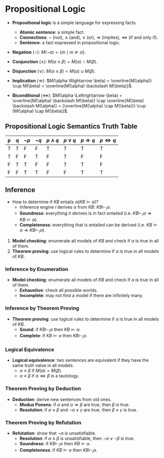 # Propositional Logic

- **Propositional logic** is a simple language for expressing facts.

  - **Atomic sentence**: a simple fact.
  - **Connectives**: $\neg$ (not), $\land$ (and), $\lor$ (or), $\Rightarrow$ (implies), $\Leftrightarrow$ (if and only if).
  - **Sentence**: a fact expressed in propositional logic.

- **Negation** ($\neg$): $M(\neg \alpha) = \{m \mid m \not\models \alpha\}$.
- **Conjunction** ($\land$): $M(\alpha \land \beta) = M(\alpha) \cap M(\beta)$.
- **Disjunction** ($\lor$): $M(\alpha \lor \beta) = M(\alpha) \cup M(\beta)$.
- **Implication** ($\Rightarrow$): $M(\alpha \Rightarrow \beta) = \overline{M(\alpha)} \cup M(\beta) = \overline{M(\alpha) \backslash  M(\beta)}$.
- **Biconditional** ($\Leftrightarrow$): $M(\alpha \Leftrightarrow \beta) = \overline{M(\alpha) \backslash  M(\beta)} \cap \overline{M(\beta) \backslash  M(\alpha)} = (\overline{M(\alpha) \cap  M(\beta)}) \cup (M(\alpha) \cap M(\beta))$.

## Propositional Logic Semantics Truth Table

| p   | q   | $\neg p$ | $\neg q$ | $p \land q$ | $p \lor q$ | $p \Rightarrow q$ | $p \Leftrightarrow q$ |
| --- | --- | -------- | -------- | ----------- | ---------- | ----------------- | --------------------- |
| T   | T   | F        | F        | T           | T          | T                 | T                     |
| T   | F   | F        | T        | F           | T          | F                 | F                     |
| F   | T   | T        | F        | F           | T          | T                 | F                     |
| F   | F   | T        | T        | F           | F          | T                 | T                     |


## Inference

- How to determine if $KB$ entails $\alpha (KB \models \alpha)$?
  - Inference engine $i$ derives $\alpha$ from $KB$: $KB \vdash_i \alpha$. 
  - **Soundness**: everything it derives is in fact entailed (i.e. $KB \vdash_i \alpha \Rightarrow KB \models \alpha$).
  - **Completeness**: everything that is entailed can be derived (i.e. $KB \models \alpha \Rightarrow KB \vdash_i \alpha$).


1. **Model checking**: enumerate all models of $KB$ and check if $\alpha$ is true in all of them.
2. **Theorem proving**: use logical rules to determine if $\alpha$ is true in all models of $KB$.

### Inference by Enumeration

- **Model checking**: enumerate all models of $KB$ and check if $\alpha$ is true in all of them.
  - **Exhaustive**: check all possible worlds.
  - **Incomplete**: may not find a model if there are infinitely many.

### Inference by Theorem Proving

- **Theorem proving**: use logical rules to determine if $\alpha$ is true in all models of $KB$.
  - **Sound**: if $KB \vdash_i \alpha$ then $KB \models \alpha$.
  - **Complete**: if $KB \models \alpha$ then $KB \vdash_i \alpha$.

### Logical Equivalence

- **Logical equivalence**: two sentences are equivalent if they have the same truth value in all models.
  - $\alpha \equiv \beta$ if $M(\alpha) = M(\beta)$.
  - $\alpha \equiv \beta$ if $\alpha \Leftrightarrow \beta$ is a tautology.

### Theorem Proving by Deduction

- **Deduction**: derive new sentences from old ones.
  - **Modus Ponens**: if $\alpha$ and $\alpha \Rightarrow \beta$ are true, then $\beta$ is true.
  - **Resolution**: if $\alpha \lor \beta$ and $\neg \alpha \lor \gamma$ are true, then $\beta \lor \gamma$ is true.

### Theorem Proving by Refutation

- **Refutation**: show that $\neg \alpha$ is unsatisfiable.
  - **Resolution**: if $\alpha \land \beta$ is unsatisfiable, then $\neg \alpha \lor \neg \beta$ is true.
  - **Soundness**: if $KB \vdash_i \alpha$ then $KB \models \alpha$.
  - **Completeness**: if $KB \models \alpha$ then $KB \vdash_i \alpha$.
